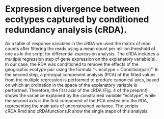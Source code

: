# Expression divergence between ecotypes captured by conditioned redundancy analysis (cRDA).

As a table of response variables in the cRDA we used the matrix of read counts after filtering the reads using a mean count per million threshold of one as in the script for differential expression analysis. The cRDA includes a multiple regression step of gene expression on the explanatory variable(s). 
In our case, the RDA was conditioned to remove the effects of the geographic ecotype pair using the formula “~ ecotype + Condition(pair)”. 
In the second step, a principal component analysis (PCA) of the fitted values from the multiple regression is performed to produce canonical axes, based on which an ordination in the space of the explanatory variable is performed. 
Therefore, the first axis of the cRDA (Fig. 4 of the preprint) shows the variance explained by the constrained variable “ecotype”, while the second axis is the first component of the PCA nested into the RDA, representing the main axis of unconstrained variance.
The scripts cRDA.Rmd and cRDAfunctions.R show the single steps of this analysis.
